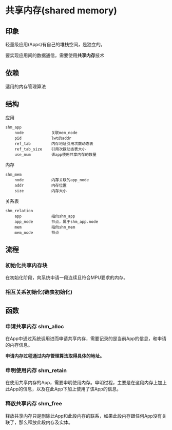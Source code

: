 # 共享内存(shared memory)
## 印象

轻量级应用(Apps)有自己的堆栈空间，是独立的。

要实现应用间的数据通信，需要使用<b>共享内存</b>技术

## 依赖

适用的内存管理算法

## 结构

应用

    shm_app
        node            关联mem_node
        pid             lwt的addr
        ref_tab         内存地址引用次数动态表
        ref_tab_size    引用次数动态表大小
        use_num         该app使用共享内存的数量

内存

    shm_mem
        node            内存关联的app_node
        addr            内存位置
        size            内存大小

关系表

    shm_relation
        app             指向shm_app
        app_node        节点，属于shm_app.node
        mem             指向shm_mem
        mem_node        节点

## 流程

### 初始化共享内存块

在初始化阶段，向系统申请一段连续且符合MPU要求的内存。

### 相互关系初始化(链表初始化)


## 函数

### 申请共享内存 shm_alloc

在App中通过系统调用进而申请共享内存，需要记录的是当前App的信息，和申请的内存信息。

<b>申请内存过程通过内存管理算法取得具体的地址。</b>

### 申明使用内存 shm_retain

在使用共享内存的App，需要申明使用内存。申明过程，主要是在这段内存上加上此App的信息，以及在此App下加上使用了该App的信息。

### 释放共享内存 shm_free

释放共享内存只是删除此App和此段内存的联系，如果此段内存跟任何App没有关联了，那么释放此段内存及实体。